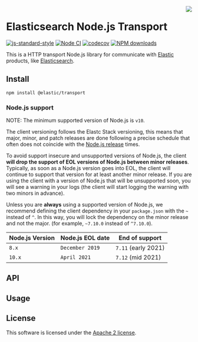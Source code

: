 <img align="right" width="auto" height="auto" src="https://www.elastic.co/static-res/images/elastic-logo-200.png">

# Elasticsearch Node.js Transport

[![js-standard-style](https://img.shields.io/badge/code%20style-standard-brightgreen.svg?style=flat)](http://standardjs.com/) [![Node CI](https://github.com/elastic/elastic-transport-js/actions/workflows/nodejs.yml/badge.svg)](https://github.com/elastic/elastic-transport-js/actions/workflows/nodejs.yml) [![codecov](https://codecov.io/gh/elastic/elastic-transport-js/branch/master/graph/badge.svg?token=4CU5AeB3FW)](https://codecov.io/gh/elastic/elastic-transport-js) [![NPM downloads](https://img.shields.io/npm/dm/@elastic/transport.svg?style=flat)](https://www.npmjs.com/package/@elastic/transport)

This is a HTTP transport Node.js library for communicate with [Elastic](http://elastic.co/) products,
like [Elasticsearch](https://github.com/elastic/elasticsearch).

## Install
```
npm install @elastic/transport
```

### Node.js support

NOTE: The minimum supported version of Node.js is `v10`.

The client versioning follows the Elastc Stack versioning, this means that
major, minor, and patch releases are done following a precise schedule that
often does not coincide with the [Node.js release](https://nodejs.org/en/about/releases/) times.

To avoid support insecure and unsupported versions of Node.js, the
client **will drop the support of EOL versions of Node.js between minor releases**.
Typically, as soon as a Node.js version goes into EOL, the client will continue
to support that version for at least another minor release. If you are using the client
with a version of Node.js that will be unsupported soon, you will see a warning
in your logs (the client will start logging the warning with two minors in advance).

Unless you are **always** using a supported version of Node.js, 
we recommend defining the client dependency in your
`package.json` with the `~` instead of `^`. In this way, you will lock the
dependency on the minor release and not the major. (for example, `~7.10.0` instead
of `^7.10.0`).

| Node.js Version | Node.js EOL date | End of support         |
| --------------- |------------------| ---------------------- |
| `8.x`           | `December 2019`  | `7.11` (early 2021)    |       
| `10.x`          | `April 2021`      | `7.12` (mid 2021)      |     

## API

## Usage

## License

This software is licensed under the [Apache 2 license](./LICENSE).
